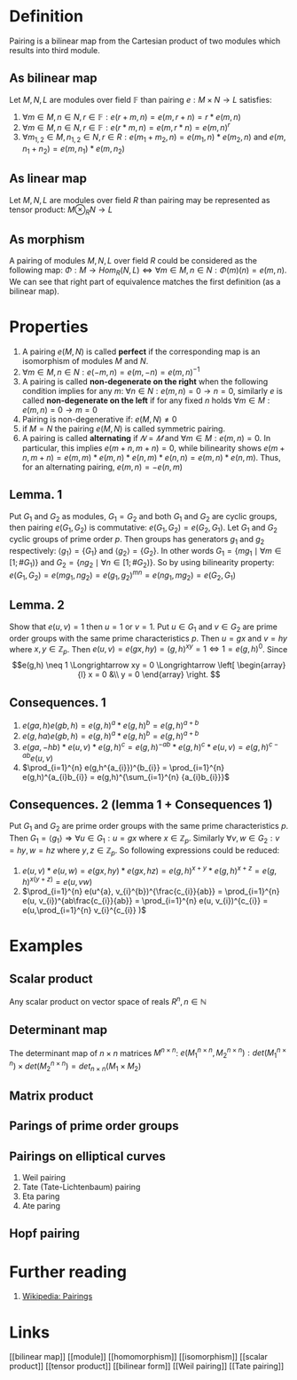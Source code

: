 # Definition
Pairing is a bilinear map from the Cartesian product of two modules which results into third module.
## As bilinear map
Let $M, N, L$ are modules over field $\mathbb{F}$ than pairing $e: M \times N \to L$ satisfies:
1. $\forall m \in M, n \in N, r \in \mathbb{F}: e(r+m,n) = e(m,r+n) = r*e(m,n)$
2. $\forall m \in M, n \in N, r \in \mathbb{F}: e(r*m,n) = e(m,r*n) = e(m,n)^{r}$
3. $\forall m_{1,2} \in M, n_{1,2} \in N, r \in R: e(m_1 + m_2,n) = e(m_1,n) * e(m_2,n)$ and $e(m,n_1 + n_2) = e(m,n_1) * e(m,n_2)$
## As linear map
Let $M, N, L$ are modules over field $R$ than pairing may be represented as tensor product: $M \otimes_R N \to L$
## As morphism
A pairing of modules $M, N, L$ over field $R$ could be considered as the following map:
$\Phi: M \to Hom_{R}(N,L) \Longleftrightarrow \forall m \in M, n \in N: \Phi(m)(n) = e(m,n)$. We can see that right part of equivalence matches the first definition (as a bilinear map).
# Properties
1. A pairing $e(M, N)$ is called **perfect** if the corresponding map is an isomorphism of modules $M$ and $N$.
2. $\forall m \in M, n \in N: e(-m,n) = e(m,-n) = e(m,n)^{-1}$
3. A pairing is called **non-degenerate on the right** when the following condition implies for any $m$: $\forall n \in N: e(m,n)=0 \to n = 0$, similarly $e$ is called **non-degenerate on the left** if for any fixed $n$ holds $\forall m \in M: e(m,n)=0 \to m = 0$
4. Pairing is non-degenerative if: $e(M, N) \neq 0$ 
5. if $M = N$ the pairing $e(M,N)$ is called symmetric pairing.
6. A pairing is called **alternating** if $𝑁=𝑀$ and $\forall m \in M: e(m,n)=0$. In particular, this implies $e(m+n,m+n)=0$, while bilinearity shows $e(m+n,m+n)=e(m,m)*e(m,n)*e(n,m)*e(n,n)=e(m,n)*e(n,m)$. Thus, for an alternating pairing, $e(m,n)=-e(n,m)$
## Lemma. 1
Put $G_1$ and $G_2$ as modules, $G_1 = G_2$ and both $G_1$ and $G_2$ are cyclic groups, then pairing $e(G_1, G_2)$ is commutative: $e(G_1, G_2) = e(G_2, G_1)$.
Let $G_1$ and $G_2$ cyclic groups of prime order $p$. Then groups has generators $g_1$ and $g_2$ respectively: $\langle g_1\rangle = \{ G_1 \}$ and $\langle g_2\rangle = \{ G_2 \}$. In other words $G_1 = \{ mg_{1} \mid \forall m \in [ 1; \#G_1 ) \}$  and $G_2 = \{ ng_{2} \mid \forall n \in [ 1; \#G_2 ) \}$. So by using bilinearity property: $e(G_1, G_2) = e(mg_{1}, ng_{2}) = e(g_{1}, g_{2})^{mn} = e(ng_{1}, mg_{2}) = e(G_2, G_1)$
## Lemma. 2
Show that $e(u,v) = 1$ then  $u=1$ or $v=1$.
Put $u \in G_{1}$ and $v \in G_{2}$ are prime order groups with the same prime characteristics $p$.
Then $u = gx$ and $v = hy$ where $x, y \in \mathbb{Z}_p$. Then $e(u,v) = e(gx, hy) = (g, h)^{xy} = 1 \Longleftrightarrow 1 = e(g,h)^{0}$. Since
$$e(g,h) \neq 1 \Longrightarrow xy = 0 \Longrightarrow \left[ 
    \begin{array}{l}
        x = 0 &\\
        y = 0 
    \end{array} 
\right.
$$
## Consequences. 1
1. $e(ga, h) e(gb, h) = e(g, h)^{a} * e(g, h)^{b} = e(g, h)^{a+b}$
2. $e(g, ha) e(gb, h) = e(g, h)^{a} * e(g, h)^{b} = e(g, h)^{a+b}$
3. $e(ga, -hb) * e(u, v) * e(g, h)^{c} = e(g, h)^{-ab} * e(g, h)^{c} * e(u,v) = e(g, h)^{c-ab} e(u,v)$
4. $\prod_{i=1}^{n} e(g,h^{a_{i}})^{b_{i}} = \prod_{i=1}^{n} e(g,h)^{a_{i}b_{i}} = e(g,h)^{\sum_{i=1}^{n} {a_{i}b_{i}}}$
## Consequences. 2 (lemma 1 + Consequences 1)
Put $G_{1}$ and $G_{2}$ are prime order groups with the same prime characteristics $p$. Then $G_1 = \langle g_1 \rangle \Rightarrow \forall u \in G_1: u = gx$ where $x \in \mathbb{Z}_{p}$. Similarly $\forall v,w \in G_{2}: v=hy, w=hz$ where $y,z \in \mathbb{Z}_{p}$.
So following expressions could be reduced:
1. $e(u,v)*e(u,w) = e(gx, hy)*e(gx, hz) = e(g, h)^{x+y} * e(g, h)^{x+z} = e(g, h)^{x(y+z)} = e(u, vw)$
2. $\prod_{i=1}^{n} e(u^{a}, v_{i}^{b})^{\frac{c_{i}}{ab}} = \prod_{i=1}^{n} e(u, v_{i})^{ab\frac{c_{i}}{ab}} = \prod_{i=1}^{n} e(u, v_{i})^{c_{i}} = e(u,\prod_{i=1}^{n} v_{i}^{c_{i}} )$
# Examples
## Scalar product
Any scalar product on vector space of reals $R^n, n \in \mathbb{N}$
## Determinant map
The determinant map of $n \times n$ matrices $M^{n \times n}$: $e(M_{1}^{n \times n}, M_{2}^{n \times n}) : det(M_{1}^{n \times n}) \times det(M_{2}^{n \times n}) = det_{n \times n}(M_{1} \times M_{2})$
## Matrix product
## Parings of prime order groups
## Pairings on elliptical curves
1. Weil pairing
2. Tate (Tate-Lichtenbaum) pairing
3. Eta paring
4. Ate paring
## Hopf pairing
# Further reading
1. [Wikipedia: Pairings](https://en.wikipedia.org/wiki/Pairing)
# Links
[[bilinear map]]
[[module]]
[[homomorphism]]
[[isomorphism]]
[[scalar product]]
[[tensor product]]
[[bilinear form]]
[[Weil pairing]]
[[Tate pairing]]